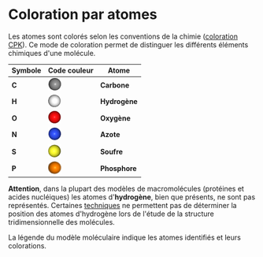 # Coloration par atomes
Les atomes sont colorés selon les conventions de la chimie ([coloration CPK](lexicon-cpk)). Ce mode de coloration permet de distinguer les différents éléments chimiques d'une molécule.

Symbole | Code couleur | Atome
------------ | ------------- | -------------
**C** | ![Carbone](static/img/c.png)| **Carbone**
**H** | ![Hydrogène](static/img/h.png) | **Hydrogène**
**O** | ![Oxygène](static/img/o.png) | **Oxygène** 
**N** | ![Azote](static/img/n.png) | **Azote**
**S** | ![Soufre](static/img/s.png) | **Soufre** 
**P** | ![Phosphore](static/img/p.png) | **Phosphore** 

**Attention**, dans la plupart des modèles de macromolécules (protéines et acides nucléiques) les atomes d'**hydrogène**, bien que présents, ne sont pas représentés. Certaines [techniques](lexicon-technique) ne permettent pas de déterminer la position des atomes d'hydrogène lors de l'étude de la structure tridimensionnelle des molécules.  

La légende du modèle moléculaire indique les atomes identifiés et leurs colorations.